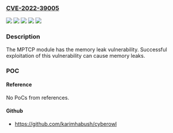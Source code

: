 ### [CVE-2022-39005](https://cve.mitre.org/cgi-bin/cvename.cgi?name=CVE-2022-39005)
![](https://img.shields.io/static/v1?label=Product&message=EMUI&color=blue)
![](https://img.shields.io/static/v1?label=Product&message=HarmonyOS&color=blue)
![](https://img.shields.io/static/v1?label=Product&message=Magic%20UI&color=blue)
![](https://img.shields.io/static/v1?label=Version&message=n%2Fa&color=blue)
![](https://img.shields.io/static/v1?label=Vulnerability&message=Memory%20leak%20vulnerability&color=brighgreen)

### Description

The MPTCP module has the memory leak vulnerability. Successful exploitation of this vulnerability can cause memory leaks.

### POC

#### Reference
No PoCs from references.

#### Github
- https://github.com/karimhabush/cyberowl

